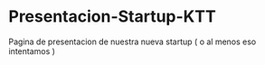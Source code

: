 # Presentacion-Startup-KTT
Pagina de presentacion de nuestra nueva startup ( o al menos eso intentamos )
